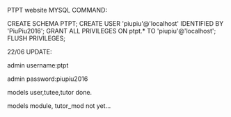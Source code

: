 PTPT website
MYSQL COMMAND:

CREATE SCHEMA PTPT;
CREATE USER 'piupiu'@'localhost' IDENTIFIED BY 'PiuPiu2016';
GRANT ALL PRIVILEGES ON ptpt.* TO 'piupiu'@'localhost';
FLUSH PRIVILEGES;


22/06 UPDATE:

admin username:ptpt

admin password:piupiu2016

models user,tutee,tutor done.

models module, tutor_mod not yet...
